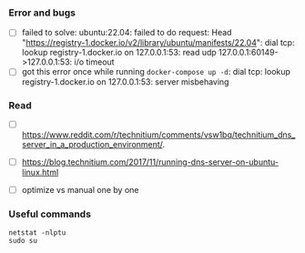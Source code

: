 ### Error and bugs
* [ ] failed to solve: ubuntu:22.04: failed to do request: Head "https://registry-1.docker.io/v2/library/ubuntu/manifests/22.04": dial tcp: lookup registry-1.docker.io on 127.0.0.1:53: read udp 127.0.0.1:60149->127.0.0.1:53: i/o timeout
* [ ] got this error once while running `docker-compose up -d`: dial tcp: lookup registry-1.docker.io on 127.0.0.1:53: server misbehaving

### Read
* [ ] https://www.reddit.com/r/technitium/comments/vsw1bq/technitium_dns_server_in_a_production_environment/.
* [ ] https://blog.technitium.com/2017/11/running-dns-server-on-ubuntu-linux.html
* [ ] optimize vs manual one by one


### Useful commands

```cli
netstat -nlptu
sudo su
```
